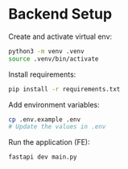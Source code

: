 # Backend Setup

Create and activate virtual env:

```bash
python3 -m venv .venv
source .venv/bin/activate
```

Install requirements:

```bash
pip install -r requirements.txt
```

Add environment variables:

```bash
cp .env.example .env
# Update the values in .env
```

Run the application (FE):

```bash
fastapi dev main.py
```
